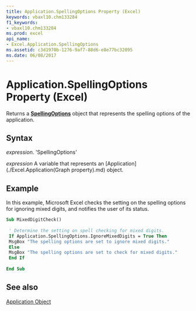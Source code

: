 ```yaml
---
title: Application.SpellingOptions Property (Excel)
keywords: vbaxl10.chm133284
f1_keywords:
- vbaxl10.chm133284
ms.prod: excel
api_name:
- Excel.Application.SpellingOptions
ms.assetid: c3d1970b-1276-9af7-88d6-e8e77bc32095
ms.date: 06/08/2017
---
```



# Application.SpellingOptions Property (Excel)

Returns a  **[SpellingOptions](Excel.SpellingOptions.md)** object that represents the spelling options of the application.


## Syntax

 _expression_. 'SpellingOptions'

 _expression_ A variable that represents an [Application](./Excel.Application(Graph property).md) object.


## Example

In this example, Microsoft Excel checks the setting on the spelling options for ignoring mixed digits, and notifies the user of its status.


```vb
Sub MixedDigitCheck() 
 
 ' Determine the setting on spell checking for mixed digits. 
 If Application.SpellingOptions.IgnoreMixedDigits = True Then 
 MsgBox "The spelling options are set to ignore mixed digits." 
 Else 
 MsgBox "The spelling options are set to check for mixed digits." 
 End If 
 
End Sub
```


## See also


[Application Object](Excel.Application(objec).md)

